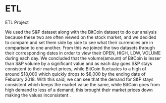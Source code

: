 # ETL
ETL Project

We used the S&P dataset along with the BitCoin dataset to do our analysis because these two are often viewed on the stock market, and we decided to compare and set them side by side to see what their currencies are in comparison to one another. From this we joined the two datasets through their corresponding dates in order to view their OPEN, HIGH, LOW, VOLUME during each day. We concluded that the volume(amount) of BitCoin is lesser than S&P volume by a significant value and as each day goes S&P stays consistent to their market prices, while BitCoin fluctuates to a high of around $18,000 which quickly drops to $8,000 by the ending date of Feburary 2018. With this said, we can see that the demand for S&P stays consistent which keeps the market value the same, while BitCoin goes from high demand to less of a demand, this brought their market prices down making the values inconsistent .
